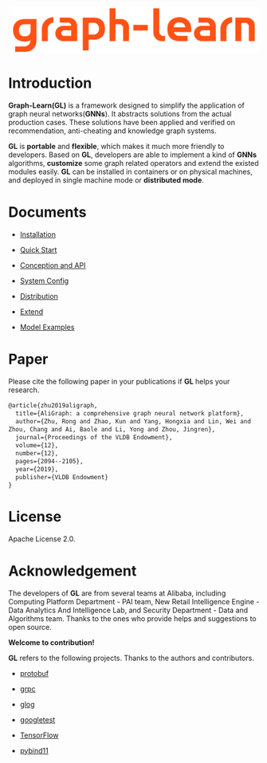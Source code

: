 ![GL](doc/images/graph-learn.png)

# Introduction

**Graph-Learn(GL)** is a framework designed to simplify the application of graph neural networks(**GNNs**).
It abstracts solutions from the actual production cases.
These solutions have been applied and verified on recommendation, anti-cheating and knowledge graph systems.

**GL** is **portable** and **flexible**, which makes it much more friendly to developers.
Based on **GL**, developers are able to implement a kind of **GNNs** algorithms,
**customize** some graph related operators and extend the existed modules easily.
**GL** can be installed in containers or on physical machines, and deployed in single machine mode or **distributed mode**.

# Documents

* [Installation](doc/install.md)

* [Quick Start](doc/quick_start.md)

* [Conception and API](doc/concept_api.md)

* [System Config](doc/system_config.md)

* [Distribution](doc/distribution.md)

* [Extend](doc/extend.md)

* [Model Examples](doc/model_examples.md)


# Paper

Please cite the following paper in your publications if **GL** helps your research.

```
@article{zhu2019aligraph,
  title={AliGraph: a comprehensive graph neural network platform},
  author={Zhu, Rong and Zhao, Kun and Yang, Hongxia and Lin, Wei and Zhou, Chang and Ai, Baole and Li, Yong and Zhou, Jingren},
  journal={Proceedings of the VLDB Endowment},
  volume={12},
  number={12},
  pages={2094--2105},
  year={2019},
  publisher={VLDB Endowment}
}
```

# License

Apache License 2.0.

# Acknowledgement

The developers of **GL** are from several teams at Alibaba, including Computing Platform Department - PAI team,
New Retail Intelligence Engine - Data Analytics And Intelligence Lab, and Security Department - Data and Algorithms team.
Thanks to the ones who provide helps and suggestions to open source.

**Welcome to contribution!**

**GL** refers to the following projects. Thanks to the authors and contributors.

*  [protobuf](https://github.com/protocolbuffers/protobuf)

*  [grpc](https://github.com/grpc/grpc)

*  [glog](https://github.com/google/glog)

*  [googletest](https://github.com/google/googletest)

*  [TensorFlow](https://github.com/tensorflow/tensorflow)

*  [pybind11](https://github.com/pybind/pybind11)
